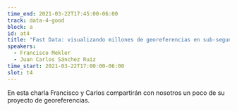 ```yaml
---
time_end: 2021-03-22T17:45:00-06:00
track: data-4-good
block: a
id: at4
title: "Fast Data: visualizando millones de georeferencias en sub-segundo"
speakers:
  - Francisco Mekler
  - Juan Carlos Sánchez Ruiz
time_start: 2021-03-22T17:00:00-06:00
slot: t4
---
```

En esta charla Francisco y Carlos compartirán con nosotros un poco de su proyecto de georeferencias.